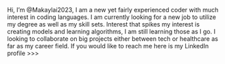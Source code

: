 Hi, I’m @Makaylai2023, I am a new yet fairly experienced coder with much interest in coding languages. 
I am currently looking for a new job to utilize my degree as well as my skill sets.
Interest that spikes my interest is creating models and learning algorithms, I am still learning those as I go. 
I looking to collaborate on big projects either between tech or healthcare as far as my career field. 
If you would like to reach me here is my LinkedIn profile >>> [](https://www.linkedin.com/in/makaylairvin/) 

<!---
Makaylai2023/Makaylai2023 is a ✨ special ✨ repository because its `README.md` (this file) appears on your GitHub profile.
You can click the Preview link to take a look at your changes.
--->
